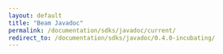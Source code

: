 ```yaml
---
layout: default
title: "Beam Javadoc"
permalink: /documentation/sdks/javadoc/current/
redirect_to: /documentation/sdks/javadoc/0.4.0-incubating/
---
```


